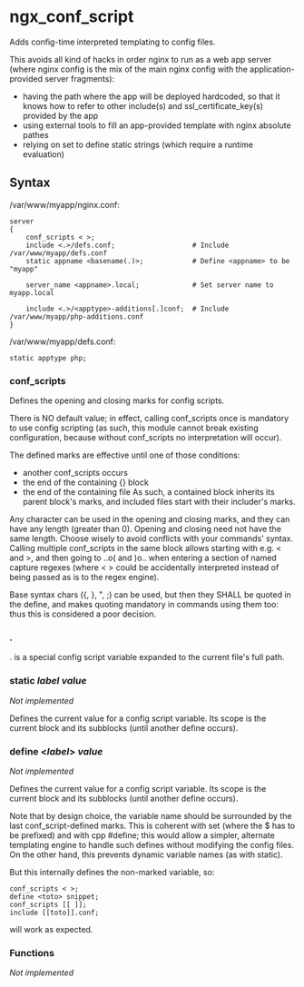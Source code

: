 ngx_conf_script
===============

Adds config-time interpreted templating to config files.

This avoids all kind of hacks in order nginx to run as a web app server (where nginx config is the mix of the main nginx config with the application-provided server fragments):
- having the path where the app will be deployed hardcoded, so that it knows how to refer to other include(s) and ssl_certificate_key(s) provided by the app
- using external tools to fill an app-provided template with nginx absolute pathes
- relying on set to define static strings (which require a runtime evaluation)

Syntax
------

/var/www/myapp/nginx.conf:
```nginx
server
{
	conf_scripts < >;
	include <.>/defs.conf;                   # Include /var/www/myapp/defs.conf
	static appname <basename(.)>;            # Define <appname> to be "myapp"
	
	server_name <appname>.local;             # Set server name to myapp.local
	
	include <.>/<apptype>-additions[.]conf;  # Include /var/www/myapp/php-additions.conf
}
```
/var/www/myapp/defs.conf:
```nginx
static apptype php;
```

### conf_scripts

Defines the opening and closing marks for config scripts.

There is NO default value; in effect, calling conf_scripts once is mandatory to use config scripting (as such, this module cannot break existing configuration, because without conf_scripts no interpretation will occur).

The defined marks are effective until one of those conditions:
- another conf_scripts occurs
- the end of the containing {} block
- the end of the containing file
As such, a contained block inherits its parent block's marks, and included files start with their includer's marks.

Any character can be used in the opening and closing marks, and they can have any length (greater than 0). Opening and closing need not have the same length.
Choose wisely to avoid conflicts with your commands' syntax. Calling multiple conf_scripts in the same block allows starting with e.g. < and >, and then going to ..o( and )o.. when entering a section of named capture regexes (where < > could be accidentally interpreted instead of being passed as is to the regex engine). 

Base syntax chars ({, }, ", ;) can be used, but then they SHALL be quoted in the define, and makes quoting mandatory in commands using them too: thus this is considered a poor decision.

### .

. is a special config script variable expanded to the current file's full path.

### static _label_ _value_

_Not implemented_

Defines the current value for a config script variable.
Its scope is the current block and its subblocks (until another define occurs).

### define <_label_> _value_

_Not implemented_

Defines the current value for a config script variable.
Its scope is the current block and its subblocks (until another define occurs).

Note that by design choice, the variable name should be surrounded by the last conf_script-defined marks.
This is coherent with set (where the $ has to be prefixed) and with cpp #define; this would allow a simpler, alternate templating engine to handle such defines without modifying the config files.
On the other hand, this prevents dynamic variable names (as with static).

But this internally defines the non-marked variable, so:
```nginx
conf_scripts < >;
define <toto> snippet;
conf_scripts [[ ]];
include [[toto]].conf;
```
will work as expected.

### Functions

_Not implemented_
